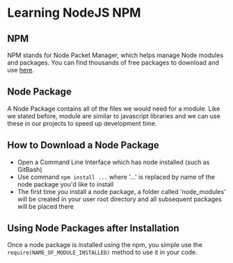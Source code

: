 # Learning NodeJS NPM

## NPM

NPM stands for Node Packet Manager, which helps manage Node modules and packages. You can find thousands of free packages to download and use [here](www.npm.js.com).

## Node Package

A Node Package contains all of the files we would need for a module. Like we stated before, module are similar to javascript libraries and we can use these in our projects to speed up development time.

## How to Download a Node Package

- Open a Command Line Interface which has node installed (such as GitBash)
- Use command `npm install ...` where '...' is replaced by name of the node package you'd like to install
- The first time you install a node package, a folder called 'node_modules' will be created in your user root directory and all subsequent packages will be placed there

## Using Node Packages after Installation

Once a node package is installed using the npm, you simple use the `require(NAME_OF_MODULE_INSTALLED)` method to use it in your code.
